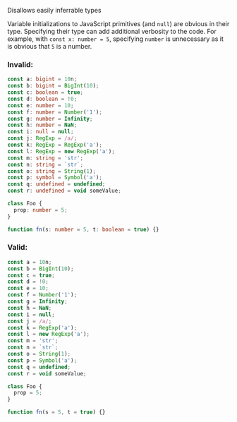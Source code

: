 Disallows easily inferrable types

Variable initializations to JavaScript primitives (and `null`) are obvious
in their type.  Specifying their type can add additional verbosity to the code.
For example, with `const x: number = 5`, specifying `number` is unnecessary as
it is obvious that `5` is a number.

### Invalid:

```typescript
const a: bigint = 10n;
const b: bigint = BigInt(10);
const c: boolean = true;
const d: boolean = !0;
const e: number = 10;
const f: number = Number('1');
const g: number = Infinity;
const h: number = NaN;
const i: null = null;
const j: RegExp = /a/;
const k: RegExp = RegExp('a');
const l: RegExp = new RegExp('a');
const m: string = 'str';
const n: string = `str`;
const o: string = String(1);
const p: symbol = Symbol('a');
const q: undefined = undefined;
const r: undefined = void someValue;

class Foo {
  prop: number = 5;
}

function fn(s: number = 5, t: boolean = true) {}
```

### Valid:

```typescript
const a = 10n;
const b = BigInt(10);
const c = true;
const d = !0;
const e = 10;
const f = Number('1');
const g = Infinity;
const h = NaN;
const i = null;
const j = /a/;
const k = RegExp('a');
const l = new RegExp('a');
const m = 'str';
const n = `str`;
const o = String(1);
const p = Symbol('a');
const q = undefined;
const r = void someValue;

class Foo {
  prop = 5;
}

function fn(s = 5, t = true) {}
```
